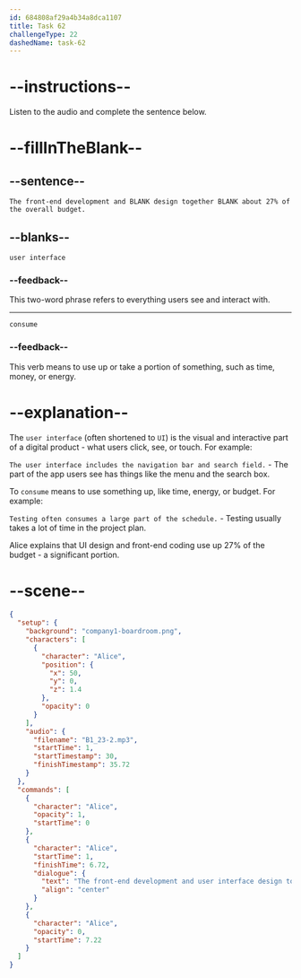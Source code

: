```yaml
---
id: 684808af29a4b34a8dca1107
title: Task 62
challengeType: 22
dashedName: task-62
---
```


<!-- (audio) Alice: The front-end development and user interface design together consume about 27% of the overall budget. -->

# --instructions--

Listen to the audio and complete the sentence below.

# --fillInTheBlank--

## --sentence--

`The front-end development and BLANK design together BLANK about 27% of the overall budget.`

## --blanks--

`user interface`

### --feedback--

This two-word phrase refers to everything users see and interact with.

---

`consume`

### --feedback--

This verb means to use up or take a portion of something, such as time, money, or energy.

# --explanation--

The `user interface` (often shortened to `UI`) is the visual and interactive part of a digital product - what users click, see, or touch. For example:

`The user interface includes the navigation bar and search field.` - The part of the app users see has things like the menu and the search box.

To `consume` means to use something up, like time, energy, or budget. For example:

`Testing often consumes a large part of the schedule.` - Testing usually takes a lot of time in the project plan.

Alice explains that UI design and front-end coding use up 27% of the budget - a significant portion.

# --scene--

```json
{
  "setup": {
    "background": "company1-boardroom.png",
    "characters": [
      {
        "character": "Alice",
        "position": {
          "x": 50,
          "y": 0,
          "z": 1.4
        },
        "opacity": 0
      }
    ],
    "audio": {
      "filename": "B1_23-2.mp3",
      "startTime": 1,
      "startTimestamp": 30,
      "finishTimestamp": 35.72
    }
  },
  "commands": [
    {
      "character": "Alice",
      "opacity": 1,
      "startTime": 0
    },
    {
      "character": "Alice",
      "startTime": 1,
      "finishTime": 6.72,
      "dialogue": {
        "text": "The front-end development and user interface design together consume about 27% of the overall budget.",
        "align": "center"
      }
    },
    {
      "character": "Alice",
      "opacity": 0,
      "startTime": 7.22
    }
  ]
}
```
